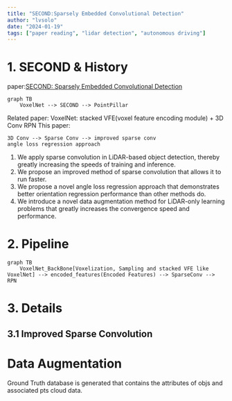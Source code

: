 ```yaml
---
title: "SECOND:Sparsely Embedded Convolutional Detection"
author: "lvsolo"
date: "2024-01-19"
tags: ["paper reading", "lidar detection", "autonomous driving"]
---
```

# 1. SECOND & History
paper:[SECOND: Sparsely Embedded Convolutional Detection](https://readpaper.com/pdf-annotate/note?pdfId=4513128172941369345&noteId=1712558030481128448)
```mermaid
graph TB
    VoxelNet --> SECOND --> PointPillar
```
Related paper:
VoxelNet: stacked VFE(voxel feature encoding module) + 3D Conv RPN
This paper:

    3D Conv --> Sparse Conv --> improved sparse conv
    angle loss regression approach

1. We apply sparse convolution in LiDAR-based object detection, thereby greatly increasing the speeds of training and inference.
2. We propose an improved method of sparse convolution that allows it to run faster.
3. We propose a novel angle loss regression approach that demonstrates better orientation regression performance than other methods do.
4. We introduce a novel data augmentation method for LiDAR-only learning problems that greatly increases the convergence speed and performance.

# 2. Pipeline
```mermaid
graph TB
    VoxelNet_BackBone[Voxelization, Sampling and stacked VFE like VoxelNet] --> encoded_features(Encoded Features) --> SparseConv --> RPN
```
# 3. Details
## 3.1 Improved Sparse Convolution

# Data Augmentation
Ground Truth database is generated that contains the attributes of objs and associated pts cloud data.